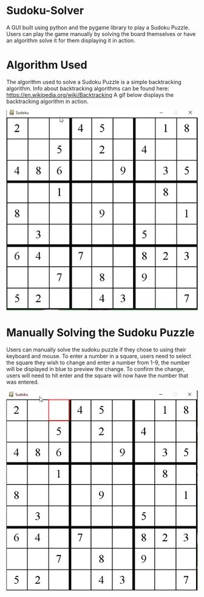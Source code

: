 # Sudoku-Solver
A GUI built using python and the pygame library to play a Sudoku Puzzle. Users can play the game manually by solving the board themselves or have an algorithm solve it for them displaying it in action. 

# Algorithm Used
The algorithm used to solve a Sudoku Puzzle is a simple backtracking algorithm. Info about backtracking algorithms can be found here: https://en.wikipedia.org/wiki/Backtracking A gif below displays the backtracking algorithm in action.

![Backtracking Algorithm](gifs/sudoku_solver.gif)

# Manually Solving the Sudoku Puzzle
Users can manually solve the sudoku puzzle if they chose to using their keyboard and mouse. To enter a number in a square, users need to select the square they wish to change and enter a number from 1-9, the number will be displayed in blue to preview the change. To confirm the change, users will need to hit enter and the square will now have the number that was entered.

![Solving the Sudoku Puzzle](gifs/solving_sudoku.gif)
